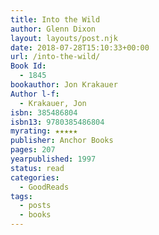 ```yaml
---
title: Into the Wild
author: Glenn Dixon
layout: layouts/post.njk
date: 2018-07-28T15:10:33+00:00
url: /into-the-wild/
Book Id:
  - 1845
bookauthor: Jon Krakauer
Author l-f:
  - Krakauer, Jon
isbn: 385486804
isbn13: 9780385486804
myrating: ★★★★★
publisher: Anchor Books
pages: 207
yearpublished: 1997
status: read
categories:
  - GoodReads
tags:
  - posts
  - books
---
```


